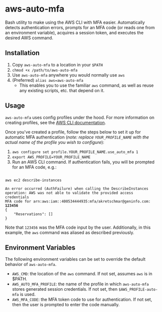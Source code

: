 # aws-auto-mfa
Bash utility to make using the AWS CLI with MFA easier.  Automatically detects authentication errors, prompts for an MFA code (or reads one from an environment variable), acquires a session token, and executes the desired AWS command.

## Installation
1. Copy `aws-auto-mfa` to a location in your `$PATH`
2. `chmod +x /path/to/aws-auto-mfa`
3. Use `aws-auto-mfa` anywhere you would normally use `aws`
4. (Preferred) `alias aws=aws-auto-mfa`
    * This enables you to use the familiar `aws` command, as well as reuse any existing scripts, etc. that depend on it.

## Usage
`aws-auto-mfa` uses config profiles under the hood.  For more information on creating profiles, see the [AWS CLI documentation](https://docs.aws.amazon.com/cli/latest/userguide/cli-chap-getting-started.html).

Once you've created a profile, follow the steps below to set it up for automatic MFA authentication (*note: replace `YOUR_PROFILE_NAME` with the actual name of the profile you wish to configure*):
1. `aws configure set profile.YOUR_PROFILE_NAME.use_auto_mfa 1`
2. `export AWS_PROFILE=YOUR_PROFILE_NAME`
3. Run an AWS CLI command.  If authentication fails, you will be prompted for an MFA code, e.g.:
<pre><code>
aws ec2 describe-instances

An error occurred (AuthFailure) when calling the DescribeInstances operation: AWS was not able to validate the provided access credentials
MFA code for arn:aws:iam::400534444935:mfa/akretschmar@geninfo.com: <b>123456</b>
{
    "Reservations": []
}
</code></pre>
Note that `123456` was the MFA code input by the user.  Additionally, in this example, the `aws` command was aliased as described previously.

## Environment Variables
The following environment variables can be set to override the default behavior of `aws-auto-mfa`.

* `AWS_CMD`: the location of the `aws` command.  If not set, assumes `aws` is in $PATH.
* `AWS_AUTO_MFA_PROFILE`: the name of the profile in which `aws-auto-mfa` stores generated session credentials.  If not set, then `$AWS_PROFILE-auto-mfa` is used.
* `AWS_MFA_CODE`: the MFA token code to use for authentication.  If not set, then the user is prompted to enter the code manually.
